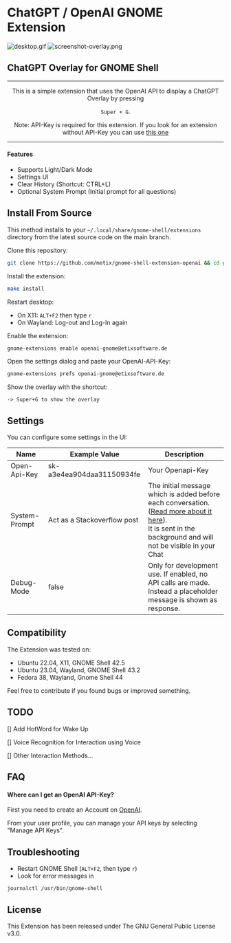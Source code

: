 # ChatGPT / OpenAI GNOME Extension

![desktop.gif](docs/desktop.gif)
![screenshot-overlay.png](docs%2Fscreenshot-overlay.png)

## ChatGPT Overlay for GNOME Shell

---

<div align="center">
This is a simple extension that uses the OpenAI API to display a ChatGPT Overlay by pressing


`Super + G`.

Note: API-Key is required for this extension.
If you look for an extension without API-Key you can
use [this one](https://github.com/HorrorPills/ChatGPT-Gnome-Desktop-Extension)
</div>

---

#### Features

- Supports Light/Dark Mode
- Settings UI
- Clear History (Shortcut: CTRL+L)
- Optional System Prompt (Initial prompt for all questions)

## Install From Source

This method installs to your `~/.local/share/gnome-shell/extensions` directory from the latest source code on the main
branch.

Clone this repository:

```bash
git clone https://github.com/metix/gnome-shell-extension-openai && cd gnome-shell-extension-openai
```

Install the extension:

```bash
make install
```

Restart desktop:

- On X11: `ALT+F2` then type `r`
- On Wayland: Log-out and Log-In again

Enable the extension:

```bash
gnome-extensions enable openai-gnome@etixsoftware.de
```

Open the settings dialog and paste your OpenAI-API-Key:

```bash
gnome-extensions prefs openai-gnome@etixsoftware.de
```

Show the overlay with the shortcut:

```
-> Super+G to show the overlay
```

## Settings

You can configure some settings in the UI:

| Name          | Example Value               | Description                                                                                                                                                                                                                           |
|---------------|-----------------------------|---------------------------------------------------------------------------------------------------------------------------------------------------------------------------------------------------------------------------------------|
| Open-Api-Key  | sk-a3e4ea904daa31150934fe   | Your Openapi-Key                                                                                                                                                                                                                      |
| System-Prompt | Act as a Stackoverflow post | The initial message which is added before each conversation. ([Read more about it here](https://platform.openai.com/docs/guides/chat/instructing-chat-models)).<br> It is sent in the background and will not be visible in your Chat |
| Debug-Mode    | false                       | Only for development use. If enabled, no API calls are made. Instead a placeholder message is shown as response.                                                                                                                      |

## Compatibility

The Extension was tested on:

- Ubuntu 22.04, X11, GNOME Shell 42.5
- Ubuntu 23.04, Wayland, GNOME Shell 43.2
- Fedora 38, Wayland, Gnome Shell 44

Feel free to contribute if you found bugs or improved something.

## TODO
[] Add HotWord for Wake Up

[] Voice Recognition for Interaction using Voice

[] Other Interaction Methods...

## FAQ

#### Where can I get an OpenAI API-Key?

First you need to create an Account on [OpenAI](https://openai.com/blog/openai-api).

From your user profile, you can manage your API keys by selecting "Manage API Keys".

## Troubleshooting

- Restart GNOME Shell (`ALT+F2`, then type `r`)
- Look for error messages in

```
journalctl /usr/bin/gnome-shell
```

## License

This Extension has been released under The GNU General Public License v3.0.
